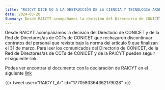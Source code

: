 ```yaml
---
title: "RAICYT DICE NO A LA DESTRUCCIÓN DE LA CIENCIA Y TECNOLOGÍA ARGENTINA"
date: 2024-03-20
Summary: Desde RAICYT acompañamos la decisión del Directorio de CONICET y de la Red de Directores/as de CCTs de CONICET que rechazaron discontinuar contratos del personal.
---
```


Desde RAICYT acompañamos la decisión del Directorio de CONICET y de la Red de Directores/as de CCTs de CONICET que rechazaron discontinuar contratos del personal que reviste bajo la norma del artículo 9 que finalizan el 31 de marzo.
Para leer los comunicados del Directorio de CONICET, de la Red de Directores/as de CCTs de CONICET y de la RAICYT pueden seguir el siguiente link.

Podes ver encontrar el documento con la declaración de RAICYT en el siguiente [link](ComunicadoRAICYT.pdf)

{{< tweet user="RAICYT_Ar" id="1770580364362179028" >}}

